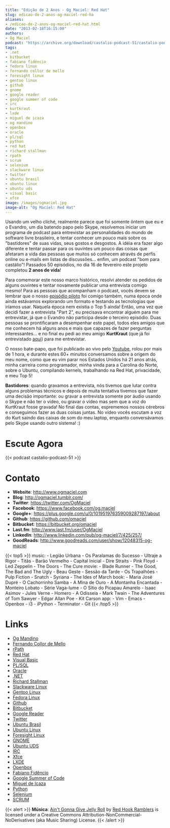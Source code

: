 ```yaml
---
title: "Edição de 2 Anos - Og Maciel: Red Hat"
slug: edicao-de-2-anos-og-maciel-red-ha
aliases:
- /edicao-de-2-anos-og-maciel-red-hat.html
date: "2013-02-18T16:15:00"
authors:
- Og Maciel
podcast: "https://archive.org/download/castalio-podcast-51/castalio-podcast-51.mp3"
tags:
- .net
- bitbucket
- fabiano fidêncio
- fedora linux
- fernando collor de mello
- foresight linux
- gentoo linux
- github
- gnome
- google reader
- google summer of code
- irc
- kurtkraut
- lxde
- miguel de icaza
- og mandino
- openbox
- oracle
- pl/sql
- python
- red hat
- richard stallman
- rpath
- scrum
- selenium
- slackware linux
- twitter
- ubuntu brasil
- ubuntu linux
- ubuntu uds
- visual basic
- xfce
image: /images/ogmaciel.jpg
image-alt: "Og Maciel: Red Hat"
---
```


Usando um velho cliché, realmente parece que foi somente ôntem que eu e
o Evandro, um dia batendo papo pelo Skype, resolvemos iniciar um
programa de podcast para entrevistar as personalidades do mundo de
software livre brasileiro, e tentar conhecer um pouco mais sobre os
\"bastidores\" de suas vidas, seus gostos e desgostos. A idéia era fazer
algo diferente e tentar passar para os ouvintes um pouco das coisas que
afetaram a vida das pessoas que muitos só conhecem através de perfís
online ou e-mails em listas de discussões\... enfim, um podcast \"bom
para castálio\"! Passados 50 episódios, no dia 16 de fevereiro este
projeto completou **2 anos de vida**!

<div class="clearfix"></div>

Para comemorar este nosso marco histórico, resolvi atender os pedidos de
alguns ouvintes e tentar novamente publicar uma entrevista comigo mesmo!
Para as pessoas que acompanham o podcast, vocês devem se lembrar que o
nosso [episódio piloto](http://bit.ly/12YS1pU) foi comigo também, numa
época onde ainda estávamos explorando um formato e testando as
tecnologias que iríamos usar. Naquela época nem existia o Top 5 ainda!
Então, uma vez que decidi fazer a entrevista \"Part 2\", eu precisava
encontrar alguém para me entrevistar, já que o Evandro não participa
desde o terceiro episódio. Duas pessoas se prontificaram a desempenhar
este papel, todos eles amigos que me conhecem há alguns anos e mais que
capazes de fazer perguntas interessantes\... e no final eu pedi ao meu
amigo **KurtKraut** (que já foi entrevistado
[aqui](http://bit.ly/VAfGLG)) para me entrevistar.

O nosso bate-papo, que foi publicado ao vivo pelo
[Youtube](http://bit.ly/12MJKVZ), rolou por mais de 1 hora, e durante
estes 60+ minutos conversamos sobre a origem do meu nome, como que eu
vim parar nos Estados Unidos há 21 anos atrás, minha carreira como
programador, minha vinda para a Carolina do Norte, sobre o Ubuntu,
compilando kernels, trabalhando na Red Hat, privacidade, e meu Top 5!

**Bastidores**: quando gravamos a entrevista, nós tivemos que lutar
contra alguns problemas técnicos e depois de muita tentativa tivemos que
fazer uma decisão importante: ou gravar a entrevista somente por áudio
usando o Skype e não ter o vídeo, ou gravar o vídeo mas sem que a voz do
KurtKraut fosse gravada! No final das contas, esprememos nossos cérebros
e conseguimos fazer as duas coisas juntas. No vídeo vocês escutam a voz
do Kurt saindo das caixas de som do meu laptop, enquanto conversávamos
pelo Skype usando outro sistema! :)

# Escute Agora

{{< podcast castalio-podcast-51 >}}

# Contato

- **Website**: <http://www.ogmaciel.com>
- **Blog**: <http://ogmaciel.tumblr.com/>
- **Twitter**: <https://twitter.com/OgMaciel>
- **Facebook**: <https://www.facebook.com/og.maciel>
- **Google+**: <https://plus.google.com/u/0/101951976359009287197/about>
- **Github**: <https://github.com/omaciel>
- **Bitbucket**: <https://bitbucket.org/omaciel>
- **Last.fm**: <http://www.last.fm/user/OgMaciel>
- **LinkedIn**: <http://www.linkedin.com/pub/og-maciel/7/425/257/>
- **GoodReads**: <http://www.goodreads.com/user/show/12048315-og-maciel>

{{< top5 >}}
music:
    - Legião Urbana
    - Os Paralamas do Sucesso
    - Ultraje a Rigor
    - Titãs
    - Barão Vermelho
    - Capital Inicial
    - Dire Straits
    - Pink Floyd
    - Led Zeppelin
    - The Doors
    - The Cure
movie:
    - Blade Runner
    - The Good, The Bad and The Ugly
    - Beau Geste
    - Sessão da Tarde
    - Os Trapalhões
    - Pulp Fiction
    - Snatch
    - Syriana
    - The Ides of March
book:
    - Maria José Dupré
    - O Cachorrinho Samba
    - A Mina de Ouro
    - A Montanha Encantada
    - Monteiro Lobato
    - Série Vaga-lume
    - O Sítio do Picapau Amarelo
    - Isaac Asimov
    - Jules Verne
    - Homero
    - A Odisseia
    - Mark Twain
    - The Adventures of Tom Sawyer
    - Edgar Allan Poe
    - Kit Carson
app:
    - Vim
    - Emacs
    - Openbox
    - i3
    - iPython
    - Terminator
    - Git
{{< /top5 >}}

# Links

- [Og Mandino](https://duckduckgo.com/?q=Og+Mandino)
- [Fernando Collor de Mello](https://duckduckgo.com/?q=Fernando+Collor+de+Mello)
- [rPath](https://duckduckgo.com/?q=rPath)
- [Red Hat](https://duckduckgo.com/?q=Red+Hat)
- [Visual Basic](https://duckduckgo.com/?q=Visual+Basic)
- [PL/SQL](https://duckduckgo.com/?q=PL/SQL)
- [Oracle](https://duckduckgo.com/?q=Oracle)
- [.NET](https://duckduckgo.com/?q=.NET)
- [Richard Stallman](https://duckduckgo.com/?q=Richard+Stallman)
- [Slackware Linux](https://duckduckgo.com/?q=Slackware+Linux)
- [Gentoo Linux](https://duckduckgo.com/?q=Gentoo+Linux)
- [Fedora Linux](https://duckduckgo.com/?q=Fedora+Linux)
- [Github](https://duckduckgo.com/?q=Github)
- [Bitbucket](https://duckduckgo.com/?q=Bitbucket)
- [Google Reader](https://duckduckgo.com/?q=Google+Reader)
- [Twitter](https://duckduckgo.com/?q=Twitter)
- [Ubuntu Brasil](https://duckduckgo.com/?q=Ubuntu+Brasil)
- [Ubuntu Linux](https://duckduckgo.com/?q=Ubuntu+Linux)
- [Foresight Linux](https://duckduckgo.com/?q=Foresight+Linux)
- [GNOME](https://duckduckgo.com/?q=GNOME)
- [Ubuntu UDS](https://duckduckgo.com/?q=Ubuntu+UDS)
- [IRC](https://duckduckgo.com/?q=IRC)
- [Xfce](https://duckduckgo.com/?q=Xfce)
- [LXDE](https://duckduckgo.com/?q=LXDE)
- [Openbox](http://openbox.org/)
- [Fabiano Fidêncio](https://duckduckgo.com/?q=Fabiano+Fidêncio)
- [Google Summer of Code](https://duckduckgo.com/?q=Google+Summer+of+Code)
- [Miguel de Icaza](https://duckduckgo.com/?q=Miguel+de+Icaza)
- [Python](https://duckduckgo.com/?q=Python)
- [Selenium](https://duckduckgo.com/?q=Selenium)
- [SCRUM](https://duckduckgo.com/?q=SCRUM)

{{< alert >}}
**Música**: [Ain\'t Gonna Give Jelly
Roll](http://freemusicarchive.org/music/Red_Hook_Ramblers/Live__WFMU_on_Antique_Phonograph_Music_Program_with_MAC_Feb_8_2011/Red_Hook_Ramblers_-_12_-_Aint_Gonna_Give_Jelly_Roll)
by [Red Hook Ramblers](http://www.redhookramblers.com/) is licensed under a
Creative Commons Attribution-NonCommercial-NoDerivatives (aka Music Sharing)
License.
{{< /alert >}}
